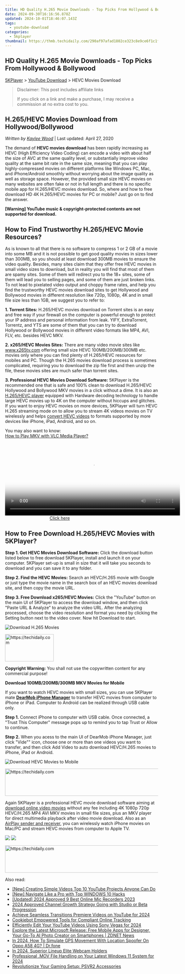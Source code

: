 ```yaml
---
title: HD Quality H.265 Movie Downloads - Top Picks From Hollywood & Bollywood
date: 2024-09-30T16:16:56.878Z
updated: 2024-10-01T18:46:07.143Z
tags:
  - youtube-download
categories:
  - 5kplayer
thumbnail: https://thmb.techidaily.com/290af97afad1802ce323c8e9ce6f1c1f031089327fdc749a381a84624fdbd2f2.jpg
---
```


## HD Quality H.265 Movie Downloads - Top Picks From Hollywood & Bollywood

[5KPlayer](https://tools.techidaily.com/5kplayer/products/) \> [YouTube Download](https://tools.techidaily.com/5kplayer/youtube-download/) \> HEVC Movies Download

>  Disclaimer: This post includes affiliate links
>
>  If you click on a link and make a purchase, I may receive a commission at no extra cost to you.
>

## H.265/HEVC Movies Download from Hollywood/Bollywood

 _Written by [Kaylee Wood](https://www.quora.com/profile/Amanda-Hu-21)_ | Last updated: April 27, 2020 

The demand of **HEVC movies download** has been rapidly increasing as HEVC (High Efficiency Video Coding) can encode a video with about half the size of AVC at the same quality level, or substantially improve video quality at the same bit rate in the same size, meaning that you can play highly-compressed movies on different platforms like Windows PC, Mac, and iPhone/Android smoothly without worrying about the image quality as well as storage space. However, the provided small size HEVC movies on many websites are often fake or not in full length and there is no specific mobile app for H.265/HEVC movies download. So, where and how to free download HD 4K H.265/HEVC movies for PC or mobile? Just go on to find the answer.

**\[Warning\] YouTube music & copyright-protected contents are not supported for download.**

## How to Find Trustworthy H.265/HEVC Movie Resources?

As is known to all that there is no software to compress 1 or 2 GB of a movie into some MB and it is not possible to get good quality movies in sizes lower than 300MB, so you should at least download 300MB movies to ensure the video quality. Besides, many sites claim that they offer free HEVC movies in small video sizes to download, but in reality you will find that most of them are spamy sites. Some of them will redirect you to the 18+ sites, some of them will lead you to selling pages, and some of them are just broken links. To not lead to pixelated video output and choppy frame rates, and help you find the trustworthy HEVC movies download sites to get Hollywood and Bollywood movies in different resolution like 720p, 1080p, 4K and in small file size less than 1GB, we suggest you to refer to:

**1\. Torrent Sites:** H.265/HEVC movies download on Torrent sites is an easy and free way if your firewall on the computer is powerful enough to protect your IP address and personal information from leak. YIFY, ExtraTorrent, Torrentz, and YTS are some of them that you can try to download Hollywood or Bollywood movies in different video formats like MP4, AVI, FLV, etc. besides HEVC MKV.

**2\. x265/HEVC Movies Sites:** There are many video movie sites like www.x265tv.com offering small size HEVC 100MB/200MB/300MB etc. movies only where you can find plenty of H.265/HEVC resources for mobiles and PC. Though the H.265 movies download process is sometimes complicated, requiring you to download the zip file first and then unzip the file, these movies sites are much safer than torrent sites.

**3\. Professional HEVC Movies Download Software:** 5KPlayer is the recommended one that is safe and 100% clean to download H.265/HEVC Hollywood and Bollywood MKV movies in a click without a dime. It is also an [H.265/HEVC player](https://tools.techidaily.com/5kplayer/video-music-player/) equipped with Hardware decoding technology to handle large HEVC movies up to 4K on the computer without hiccups and glitches. If you want to enjoy HEVC movies on more devices, 5KPlayer will turn HEVC H.265 streaming mode on to allow you to stream 4K videos movies on TV wirelessly and helps [convert HEVC videos](https://tools.techidaily.com/5kplayer/youtube-download/) to formats supported by more devices like iPhone, iPad, Android, and so on.

You may also want to know:   
[How to Play MKV with VLC Media Player?](https://tools.techidaily.com/5kplayer/products/)

<!-- affiliate ads begin -->
<span id="1983551">
					<video width="576" height="240" style="cursor:pointer"
           poster="//a.impactradius-go.com/display-clicktoplayimage/1983551.png"
           onclick="if(!this.playClicked){this.play();this.setAttribute('controls',true);this.playClicked=true;}">
	   <source src="//a.impactradius-go.com/display-ad/22993-1983551">
	   <img src="//a.impactradius-go.com/display-clicktoplayimage/1983551.png" style="border: none; height: 100%; width: 100%; object-fit: contain">
	</video>
	<div style="width:360px;text-align:center"><a href="javascript:window.open(decodeURIComponent('https%3A%2F%2Fhomestyler.sjv.io%2Fc%2F5597632%2F1983551%2F22993'), '_blank');void(0);">Click here</a></div>
</span>
<img height="0" width="0" src="https://imp.pxf.io/i/5597632/1983551/22993" style="position:absolute;visibility:hidden;" border="0" />
<!-- affiliate ads end -->

## How to Free Download H.265/HEVC Movies with 5KPlayer?

**Step 1\. Get HEVC Movies Download Software:** Click the download button listed below to free download 5KPlayer, install and launch it on your computer. 5KPlayer set-up is small in size that it will take you seconds to download and you can save it to any folder. 

**Step 2\. Find the HEVC Movies:**  Search an HEVC/H.265 movie with Google or just type the movie name in the search box of an HEVC movies download site, and then copy the movie URL.

**Step 3\. Free Download x265/HEVC Movies:** Click the "YouTube" button on the main UI of 5KPlayer to access the download window, and then click "Paste URL & Analyze" to analyze the video URL. After the analyzing processed, choose the video resolution and format you need by clicking the Setting button next to the video cover. Now hit Download to start.

![Download H.265 Movies](https://www.5kplayer.com/youtube-download/img/miss-peregrines-1.jpg) 

<!-- affiliate ads begin -->
<a href="https://malaysia-healthcare-travel-council.pxf.io/c/5597632/1576477/17382" target="_top" id="1576477">
  <img src="//a.impactradius-go.com/display-ad/17382-1576477" border="0" alt="https://techidaily.com" width="160" height="90"/>
</a>
<img height="0" width="0" src="https://malaysia-healthcare-travel-council.pxf.io/i/5597632/1576477/17382" style="position:absolute;visibility:hidden;" border="0" />
<!-- affiliate ads end -->

**Copyright Warning:** You shall not use the copywritten content for any commercial purpose!

**Download 100MB/200MB/300MB MKV Movies for Mobile** 

If you want to watch HEVC movies with small sizes, you can use 5KPlayer mate **[DearMob iPhone Manager](https://tools.techidaily.com/5kplayer/iphone-manager/)** to transfer HEVC movies from computer to iPhone or iPad. Computer to Android can be realized through USB cable only.

**Step 1.** Connect iPhone to computer with USB cable. Once connected, a "Trust This Computer" message pops up to remind you to tap Trust or Allow to continue.

**Step 2.** When you acess to the main UI of DearMob iPhone Manager, just click "Vide"" icon, choose one or more than one videos you want to transfer, and then click Add Video to auto download HEVC/H.265 movies to iPhone, iPad or Android.

![Download HEVC Movies to Mobile](https://www.5kplayer.com/youtube-download/img/download-iphone-movies.jpg) 

<!-- affiliate ads begin -->
<a href="https://appsumo.8odi.net/c/5597632/2043596/7443" target="_top" id="2043596">
  <img src="//a.impactradius-go.com/display-ad/7443-2043596" border="0" alt="https://techidaily.com" width="728" height="90"/>
</a>
<img height="0" width="0" src="https://appsumo.8odi.net/i/5597632/2043596/7443" style="position:absolute;visibility:hidden;" border="0" />
<!-- affiliate ads end -->

Again 5KPlayer is a professional HEVC movie download software aiming at [download online video movies](https://tools.techidaily.com/5kplayer/youtube-download/) without any fee including 4K 1080p 720p HEVC/H.265 MP4 AVI MKV movies in small file sizes, plus an MKV player for direct multimedia playback after video movie download. Also as an [AirPlay sender and receiver](https://tools.techidaily.com/5kplayer/airplay/), you can wirelessly watch iPhone movies on Mac/PC and stream HEVC movies from computer to Apple TV.

[![](https://www.5kplayer.com/youtube-download/../button/freedownwhitewin.png)](https://tools.techidaily.com/5kplayer/products/) [![](https://www.5kplayer.com/youtube-download/../button/freedownbackmac.png)](https://tools.techidaily.com/5kplayer/products/)

<!-- affiliate ads begin -->
<a href="https://aligracehair.sjv.io/c/5597632/1938682/19272" target="_top" id="1938682">
  <img src="//a.impactradius-go.com/display-ad/19272-1938682" border="0" alt="https://techidaily.com" width="728" height="90"/>
</a>
<img height="0" width="0" src="https://aligracehair.sjv.io/i/5597632/1938682/19272" style="position:absolute;visibility:hidden;" border="0" />
<!-- affiliate ads end -->

<ins class="adsbygoogle"
     style="display:block"
     data-ad-format="autorelaxed"
     data-ad-client="ca-pub-7571918770474297"
     data-ad-slot="1223367746"></ins>

<ins class="adsbygoogle"
     style="display:block"
     data-ad-client="ca-pub-7571918770474297"
     data-ad-slot="8358498916"
     data-ad-format="auto"
     data-full-width-responsive="true"></ins>

<span class="atpl-alsoreadstyle">Also read:</span>
<div><ul>
<li><a href="https://youtube-video-recordings.techidaily.com/new-creating-simple-videos-top-10-youtube-projects-anyone-can-do/"><u>[New] Creating Simple Videos Top 10 YouTube Projects Anyone Can Do</u></a></li>
<li><a href="https://fox-http.techidaily.com/new-navigate-like-a-pro-with-top-windows-10-hacks/"><u>[New] Navigate Like a Pro with Top WINDOWS 10 Hacks</u></a></li>
<li><a href="https://screen-capture.techidaily.com/updated-2024-approved-9-best-online-mic-recorders-2023/"><u>[Updated] 2024 Approved 9 Best Online Mic Recorders 2023</u></a></li>
<li><a href="https://youtube-video-recordings.techidaily.com/2024-approved-channel-growth-strategy-going-with-studio-or-beta-progression/"><u>2024 Approved Channel Growth Strategy Going with Studio or Beta Progression</u></a></li>
<li><a href="https://youtube-video-recordings.techidaily.com/achieve-seamless-transitions-premiere-videos-on-youtube-for-2024/"><u>Achieve Seamless Transitions Premiere Videos on YouTube for 2024</u></a></li>
<li><a href="https://data-safeguard.techidaily.com/cookiebot-empowered-tools-for-compliant-online-tracking/"><u>Cookiebot Empowered Tools for Compliant Online Tracking</u></a></li>
<li><a href="https://youtube-video-recordings.techidaily.com/efficiently-edit-your-youtube-videos-using-sony-vegas-for-2024/"><u>Efficiently Edit Your YouTube Videos Using Sony Vegas for 2024</u></a></li>
<li><a href="https://win-reviews.techidaily.com/explore-the-latest-microsoft-release-free-mobile-apps-for-designer-your-go-to-ai-photo-creator-on-smartphones-zdnet-news/"><u>Explore the Latest Microsoft Release: Free Mobile Apps for Designer, Your Go-To AI Photo Creator on Smartphones | ZDNET News</u></a></li>
<li><a href="https://review-topics.techidaily.com/in-2024-how-to-simulate-gps-movement-with-location-spoofer-on-oppo-a58-4g-drfone-by-drfone-virtual-android/"><u>In 2024, How To Simulate GPS Movement With Location Spoofer On Oppo A58 4G? | Dr.fone</u></a></li>
<li><a href="https://some-skills.techidaily.com/in-2024-superior-lineup-elite-webcam-holders/"><u>In 2024, Superior Lineup Elite Webcam Holders</u></a></li>
<li><a href="https://digital-screen-recording.techidaily.com/professional-mov-file-handling-on-your-latest-windows-11-system-for-2024/"><u>Professional .MOV File Handling on Your Latest Windows 11 System for 2024</u></a></li>
<li><a href="https://games-able.techidaily.com/revolutionize-your-gaming-setup-psvr2-accessories/"><u>Revolutionize Your Gaming Setup: PSVR2 Accessories</u></a></li>
</ul></div>

